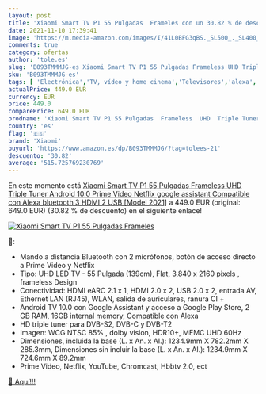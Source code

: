 ```yaml
---
layout: post
title: 'Xiaomi Smart TV P1 55 Pulgadas  Frameles con un 30.82 % de descuento'
date: 2021-11-10 17:39:41
image: 'https://m.media-amazon.com/images/I/41L0BFG3qBS._SL500_._SL400_.jpg'
comments: true
category: ofertas
author: 'tole.es'
slug: 'B093TMMMJG-es Xiaomi Smart TV P1 55 Pulgadas Frameless UHD Triple Tuner...'
sku: 'B093TMMMJG-es'
tags: [ 'Electrónica','TV, vídeo y home cinema','Televisores','alexa','xiaomi', ]
actualPrice: 449.0 EUR
currency: EUR
price: 449.0
comparePrice: 649.0 EUR
prodname: 'Xiaomi Smart TV P1 55 Pulgadas  Frameless  UHD  Triple Tuner  Android 10.0  Prime Video Netflix google assistant  Compatible con Alexa  bluetooth  3 HDMI  2 USB  [Model 2021]'
country: 'es'
flag: '🇪🇸'
brand: 'Xiaomi'
buyurl: 'https://www.amazon.es/dp/B093TMMMJG/?tag=tolees-21'
descuento: '30.82'
average: '515.725769230769'
---
```


En este momento está [Xiaomi Smart TV P1 55 Pulgadas  Frameless  UHD  Triple Tuner  Android 10.0  Prime Video Netflix google assistant  Compatible con Alexa  bluetooth  3 HDMI  2 USB  [Model 2021]](https://www.amazon.es/dp/B093TMMMJG/?tag=tolees-21) a 449.0 EUR (original: 649.0 EUR) (30.82 %  de descuento) en el siguiente enlace!

[![Xiaomi Smart TV P1 55 Pulgadas  Frameles](https://m.media-amazon.com/images/I/41L0BFG3qBS._SL500_._SL400_.jpg)](https://www.amazon.es/dp/B093TMMMJG/?tag=tolees-21)

🔎:

- Mando a distancia Bluetooth con 2 micrófonos, botón de acceso directo a Prime Video y Netflix
- Tipo: UHD LED TV - 55 Pulgada (139cm), Flat, 3,840 x 2160 pixels , frameless Design
- Conectividad: HDMI eARC 2.1 x 1, HDMI 2.0 x 2, USB 2.0 x 2, entrada AV, Ethernet LAN (RJ45), WLAN, salida de auriculares, ranura CI +
- Android TV 10.0 con Google Assistant y acceso a Google Play Store, 2 GB RAM, 16GB internal memory, Compatible con Alexa
- HD triple tuner para DVB-S2, DVB-C y DVB-T2
- Imagen: WCG NTSC 85% , dolby vision, HDR10+, MEMC UHD 60Hz
- Dimensiones, incluida la base (L. x An. x Al.): 1234.9mm X 782.2mm X 285.3mm, Dimensiones sin incluir la base (L. x An. x Al.): 1234.9mm X 724.6mm X 89.2mm
- Prime Video, Netflix, YouTube, Chromcast, Hbbtv 2.0, ect

[🛒 Aquí!!!](https://www.amazon.es/dp/B093TMMMJG/?tag=tolees-21)
